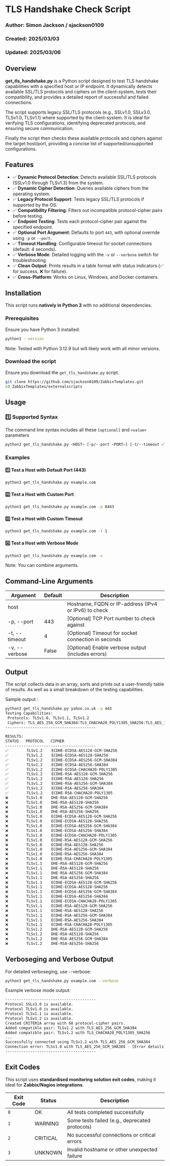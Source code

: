 # TLS Handshake Check Script

### Author: Simon Jackson / sjackson0109  
### Created: 2025/03/03
### Updated: 2025/03/06  

## Overview  
**get_tls_handshake.py** is a Python script designed to test TLS handshake capabilities with a specified host or IP endpoint. It dynamically detects available SSL/TLS protocols and ciphers on the client-system, tests their compatibility, and provides a detailed report of successful and failed connections.  

The script supports legacy SSL/TLS protocols (e.g., SSLv1.0, SSLv3.0, TLSv1.0, TLSv1.1) where supported by the client-system. It is ideal for verifying TLS configurations, identifying deprecated protocols, and ensuring secure communication.  

Finally the script then checks these available protocols and ciphers against the target host/port, providing a concise list of supported/unsupported configurations.

## Features  
- ✅ **Dynamic Protocol Detection**: Detects available SSL/TLS protocols (SSLv1.0 through TLSv1.3) from the system.  
- ✅ **Dynamic Cipher Detection**: Queries available ciphers from the operating system.  
- ✅ **Legacy Protocol Support**: Tests legacy SSL/TLS protocols if supported by the OS.  
- ✅ **Compatibility Filtering**: Filters out incompatible protocol-cipher pairs before testing.  
- ✅ **Endpoint Testing**: Tests each protocol-cipher pair against the specified endpoint.  
- ✅ **Optional Port Argument**: Defaults to port `443`, with optional override using `-p` or `--port`.  
- ✅ **Timeout Handling**: Configurable timeout for socket connections (default: 4 seconds).  
- ✅ **Verbose Mode**: Detailed logging with the `-v` or `--verbose` switch for troubleshooting.  
- ✅ **Clean Output**: Prints results in a table format with status indicators (✅ for success, ❌ for failure).  
- ✅ **Cross-Platform**: Works on Linux, Windows, and Docker containers.  

## Installation  
This script runs **natively in Python 3** with no additional dependencies.  

### Prerequisites  
Ensure you have Python 3 installed:  
```sh  
python3 --version  
```
Note: Tested with Python 3.12.9 but will likely work with all minor versions.

### Download the script
Ensure you download the `get_tls_handshake.py` script.
```bash
git clone https://github.com/sjackson0109/ZabbixTemplates.git  
cd ZabbixTemplates/externalscripts
```

## Usage
### 1️⃣ Supported Syntax
The command line syntax includes all these `[optional]` and `<value>` parameters
```bash
python3 get_tls_handshake.py <HOST> [-p/--port <PORT>] [-t/--timeout <TIMEOUT>] [-v/--verbose]
```

### Examples
#### 1️⃣ Test a Host with Default Port (443)
```bash
python3 get_tls_handshake.py example.com
```
#### 2️⃣ Test a Host with Custom Port
```bash
python3 get_tls_handshake.py example.com -p 8443
```
#### 3️⃣ Test a Host with Custom Timeout
```bash
python3 get_tls_handshake.py example.com -t 1
```
#### 4️⃣ Test a Host with Verbose Mode
```bash
python3 get_tls_handshake.py example.com -v
```

Note: You can combine arguments.

## Command-Line Arguments
| Argument | Default | Description |
|---|---|---|
|host | | Hostname, FQDN or IP-address (IPv4 or IPv6) to check |
|-p, --port | 443 | [Optional] TCP Port number to check against |
|-t, --timeout | 4 | [Optional] Timeout for socket connection in seconds |
|-v, --verbose | False | [Optional] Enable verbose output (includes errors) |

## Output
The script collects data in an array, sorts and prints out a user-friendly table of results. As well as a small breakdown of the testing capabilities.

Sample output :
```bash
python3 get_tls_handshake.py yahoo.co.uk -p 443 
Testing Capabilities:
 Protocols: TLSv1.0, TLSv1.1, TLSv1.2
 Ciphers: TLS_AES_256_GCM_SHA384:TLS_CHACHA20_POLY1305_SHA256:TLS_AES_128_GCM_SHA256:ECDHE-ECDSA-AES256-GCM-SHA384:ECDHE-RSA-AES256-GCM-SHA384:ECDHE-ECDSA-AES128-GCM-SHA256:ECDHE-RSA-AES128-GCM-SHA256:ECDHE-ECDSA-CHACHA20-POLY1305:ECDHE-RSA-CHACHA20-POLY1305:ECDHE-ECDSA-AES256-SHA384:ECDHE-RSA-AES256-SHA384:ECDHE-ECDSA-AES128-SHA256:ECDHE-RSA-AES128-SHA256:DHE-RSA-AES256-GCM-SHA384:DHE-RSA-AES128-GCM-SHA256:DHE-RSA-AES256-SHA256:DHE-RSA-AES128-SHA256
----------------------------------------

RESULTS:
STATUS   PROTOCOL   CIPHER
----------------------------------------
✅        TLSv1.2    ECDHE-ECDSA-AES128-GCM-SHA256
✅        TLSv1.2    ECDHE-ECDSA-AES128-SHA256
✅        TLSv1.2    ECDHE-ECDSA-AES256-GCM-SHA384
✅        TLSv1.2    ECDHE-ECDSA-AES256-SHA384
✅        TLSv1.2    ECDHE-ECDSA-CHACHA20-POLY1305
✅        TLSv1.2    ECDHE-RSA-AES128-GCM-SHA256
✅        TLSv1.2    ECDHE-RSA-AES128-SHA256
✅        TLSv1.2    ECDHE-RSA-AES256-GCM-SHA384
✅        TLSv1.2    ECDHE-RSA-AES256-SHA384
✅        TLSv1.2    ECDHE-RSA-CHACHA20-POLY1305
❌        TLSv1.0    DHE-RSA-AES128-GCM-SHA256
❌        TLSv1.0    DHE-RSA-AES128-SHA256
❌        TLSv1.0    DHE-RSA-AES256-GCM-SHA384
❌        TLSv1.0    DHE-RSA-AES256-SHA256
❌        TLSv1.0    ECDHE-ECDSA-AES128-GCM-SHA256
❌        TLSv1.0    ECDHE-ECDSA-AES128-SHA256
❌        TLSv1.0    ECDHE-ECDSA-AES256-GCM-SHA384
❌        TLSv1.0    ECDHE-ECDSA-AES256-SHA384
❌        TLSv1.0    ECDHE-ECDSA-CHACHA20-POLY1305
❌        TLSv1.0    ECDHE-RSA-AES128-GCM-SHA256
❌        TLSv1.0    ECDHE-RSA-AES128-SHA256
❌        TLSv1.0    ECDHE-RSA-AES256-GCM-SHA384
❌        TLSv1.0    ECDHE-RSA-AES256-SHA384
❌        TLSv1.0    ECDHE-RSA-CHACHA20-POLY1305
❌        TLSv1.1    DHE-RSA-AES128-GCM-SHA256
❌        TLSv1.1    DHE-RSA-AES128-SHA256
❌        TLSv1.1    DHE-RSA-AES256-GCM-SHA384
❌        TLSv1.1    DHE-RSA-AES256-SHA256
❌        TLSv1.1    ECDHE-ECDSA-AES128-GCM-SHA256
❌        TLSv1.1    ECDHE-ECDSA-AES128-SHA256
❌        TLSv1.1    ECDHE-ECDSA-AES256-GCM-SHA384
❌        TLSv1.1    ECDHE-ECDSA-AES256-SHA384
❌        TLSv1.1    ECDHE-ECDSA-CHACHA20-POLY1305
❌        TLSv1.1    ECDHE-RSA-AES128-GCM-SHA256
❌        TLSv1.1    ECDHE-RSA-AES128-SHA256
❌        TLSv1.1    ECDHE-RSA-AES256-GCM-SHA384
❌        TLSv1.1    ECDHE-RSA-AES256-SHA384
❌        TLSv1.1    ECDHE-RSA-CHACHA20-POLY1305
❌        TLSv1.2    DHE-RSA-AES128-GCM-SHA256
❌        TLSv1.2    DHE-RSA-AES128-SHA256
❌        TLSv1.2    DHE-RSA-AES256-GCM-SHA384
❌        TLSv1.2    DHE-RSA-AES256-SHA256
```

## Verboseging and Verbose Output
For detailed verboseging, use --verbose:
```bash
python3 get_tls_handshake.py example.com --verbose  
```

Example verbose mode output:
```bash
----------------------------------------
Protocol SSLv3.0 is available.  
Protocol TLSv1.0 is available.  
Protocol TLSv1.1 is available.  
Protocol TLSv1.2 is available.  
Created CRITERIA array with 68 protocol-cipher pairs.  
Added compatible pair: TLSv1.2 with TLS_AES_256_GCM_SHA384  
Added compatible pair: TLSv1.2 with TLS_CHACHA20_POLY1305_SHA256  
...  
Successfully connected using TLSv1.2 with TLS_AES_256_GCM_SHA384  
Connection error: TLSv1.0 with TLS_AES_256_GCM_SHA384 - [Error details]  
----------------------------------------
```

## Exit Codes  
This script uses **standardised monitoring solution exit codes**, making it ideal for **Zabbix/Nagios integrations**.  

| Exit Code | Status    | Description |  
|-----------|----------|-------------|  
| `0`       | OK       | All tests completed successfully |  
| `1`       | WARNING  | Some tests failed (e.g., deprecated protocols) |  
| `2`       | CRITICAL | No successful connections or critical errors |  
| `3`       | UNKNOWN  | Invalid hostname or other unexpected failure | 